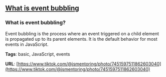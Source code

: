 ## [What is event bubbling](#what-is-event-bubbling)

### What is event bubbling?

Event bubbling is the process where an event triggered on a child element is propagated up to its parent elements. It is the default behavior for most events in JavaScript.

**Tags**: basic, JavaScript, events

**URL**: [https://www.tiktok.com/@jsmentoring/photo/7451597511862603040](https://www.tiktok.com/@jsmentoring/photo/7451597511862603040)

